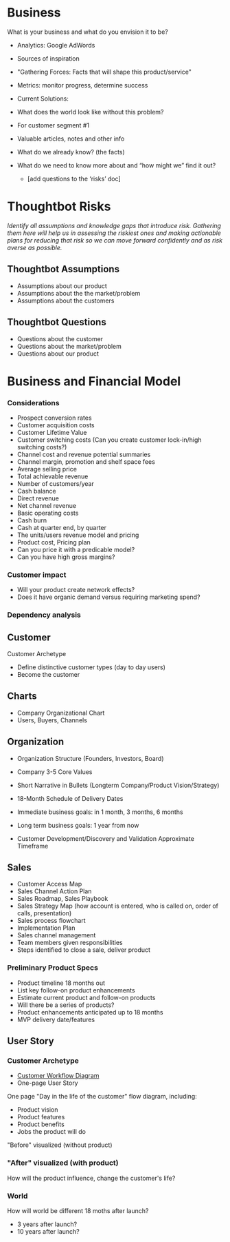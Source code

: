 # Business 

What is your business and what do you envision it to be?

* Analytics: Google AdWords
* Sources of inspiration
* "Gathering Forces: Facts that will shape this product/service"
* Metrics: monitor progress, determine success
* Current Solutions:
* What does the world look like without this problem?
* For customer segment #1

* Valuable articles, notes and other info
* What do we already know? (the facts)
* What do we need to know more about and “how might we” find it out?
  * [add questions to the ‘risks’ doc]

# Thoughtbot Risks 

*Identify all assumptions and knowledge gaps that introduce risk. Gathering them here will help us in assessing the riskiest ones and making actionable plans for reducing that risk so we can move forward confidently and as risk averse as possible.*

## Thoughtbot Assumptions

* Assumptions about our product
* Assumptions about the the market/problem
* Assumptions about the customers

## Thoughtbot Questions

* Questions about the customer
* Questions about the market/problem
* Questions about our product


# Business and Financial Model

### Considerations

* Prospect conversion rates
* Customer acquisition costs
* Customer Lifetime Value
* Customer switching costs (Can you create customer lock-in/high switching costs?)
* Channel cost and revenue potential summaries 
* Channel margin, promotion and shelf space fees
* Average selling price
* Total achievable revenue
* Number of customers/year
* Cash balance
* Direct revenue
* Net channel revenue
* Basic operating costs
* Cash burn
* Cash at quarter end, by quarter
* The units/users revenue model and pricing 
* Product cost, Pricing plan
* Can you price it with a predicable model?
* Can you have high gross margins?

### Customer impact

* Will your product create network effects?
* Does it have organic demand versus requiring marketing spend?

### Dependency analysis

## Customer

Customer Archetype
* Define distinctive customer types (day to day users)
* Become the customer

## Charts
* Company Organizational Chart
* Users, Buyers, Channels

## Organization
* Organization Structure (Founders, Investors, Board)
* Company 3-5 Core Values
* Short Narrative in Bullets (Longterm Company/Product Vision/Strategy)
* 18-Month Schedule of Delivery Dates

* Immediate business goals: in 1 month, 3 months, 6 months
* Long term business goals: 1 year from now

* Customer Development/Discovery and Validation Approximate Timeframe

## Sales

* Customer Access Map
* Sales Channel Action Plan
* Sales Roadmap, Sales Playbook
* Sales Strategy Map (how account is entered, who is called on, order of calls, presentation)
* Sales process flowchart
* Implementation Plan
* Sales channel management
* Team members given responsibilities
* Steps identified to close a sale, deliver product

### Preliminary Product Specs 
* Product timeline 18 months out
* List key follow-on product enhancements
* Estimate current product and follow-on products
* Will there be a series of products? 
* Product enhancements anticipated up to 18 months
* MVP delivery date/features

## User Story

### Customer Archetype

* [Customer Workflow Diagram](http://steveblank.com/?attachment_id=8997) 
* One-page User Story

One page "Day in the life of the customer" flow diagram, including:
* Product vision
* Product features
* Product benefits
* Jobs the product will do

"Before" visualized (without product)

### "After" visualized (with product)
How will the product influence, change the customer's life? 

### World
How will world be different 18 moths after launch? 
* 3 years after launch?
* 10 years after launch?